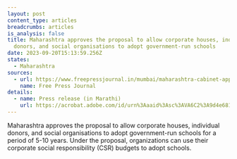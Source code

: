 ```yaml
---
layout: post
content_type: articles
breadcrumbs: articles
is_analysis: false
title: Maharashtra approves the proposal to allow corporate houses, individual
  donors, and social organisations to adopt government-run schools
date: 2023-09-20T15:13:59.256Z
states:
  - Maharashtra
sources:
  - url: https://www.freepressjournal.in/mumbai/maharashtra-cabinet-approves-initiative-allowing-corporate-individual-donors-to-adopt-government-schools
    name: Free Press Journal
details:
  - name: Press release (in Marathi)
    url: https://acrobat.adobe.com/id/urn%3Aaaid%3Asc%3AVA6C2%3A9d4e681b-af17-42d6-9773-67246b8e197a/?locale=en-US&filetype=application%2Fpdf
---
```

Maharashtra approves the proposal to allow corporate houses, individual donors, and social organisations to adopt government-run schools for a period of 5-10 years. Under the proposal, organizations can use their corporate social responsibility (CSR) budgets to adopt schools.
